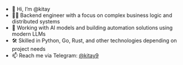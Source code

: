 - 👋 Hi, I’m @kitay
- 👨‍💻 Backend engineer with a focus on complex business logic and distributed systems  
- 🤖 Working with AI models and building automation solutions using modern LLMs  
- 🛠 Skilled in Python, Go, Rust, and other technologies depending on project needs  
- 📫 Reach me via Telegram: [@kitay9](https://t.me/kitay9)

<!---
kitay-sudo/kitay-sudo is a ✨ special ✨ repository because its `README.md` (this file) appears on your GitHub profile.
You can click the Preview link to take a look at your changes.
--->
